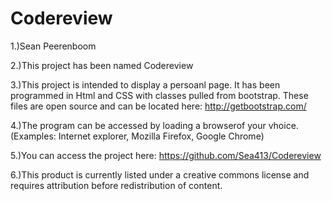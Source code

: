 # Codereview
1.)Sean Peerenboom

2.)This project has been named Codereview

3.)This project is intended to display a persoanl page. It has been programmed in Html and CSS with classes pulled from bootstrap. These files are open source and can be located here: http://getbootstrap.com/

4.)The program can be accessed by loading a browserof your vhoice. (Examples: Internet explorer, Mozilla Firefox, Google Chrome)

5.)You can access the project here: https://github.com/Sea413/Codereview

6.)This product is currently listed under a creative commons license and requires attribution before redistribution of content.
